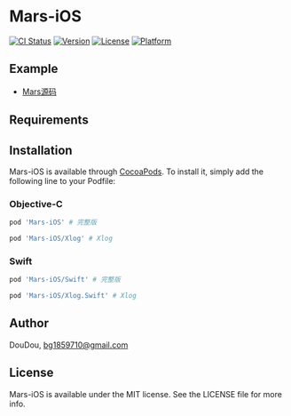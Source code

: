 # Mars-iOS

[![CI Status](https://img.shields.io/travis/DouDou/Mars-iOS.svg?style=flat)](https://travis-ci.org/DouDou/Mars-iOS)
[![Version](https://img.shields.io/cocoapods/v/Mars-iOS.svg?style=flat)](https://cocoapods.org/pods/Mars-iOS)
[![License](https://img.shields.io/cocoapods/l/Mars-iOS.svg?style=flat)](https://cocoapods.org/pods/Mars-iOS)
[![Platform](https://img.shields.io/cocoapods/p/Mars-iOS.svg?style=flat)](https://cocoapods.org/pods/Mars-iOS)

## Example

* [Mars源码](https://github.com/Tencent/mars)

## Requirements

## Installation

Mars-iOS is available through [CocoaPods](https://cocoapods.org). To install
it, simply add the following line to your Podfile:

### Objective-C

```ruby
pod 'Mars-iOS' # 完整版

pod 'Mars-iOS/Xlog' # Xlog
```

### Swift

```ruby
pod 'Mars-iOS/Swift' # 完整版

pod 'Mars-iOS/Xlog.Swift' # Xlog
```

## Author

DouDou, bg1859710@gmail.com

## License

Mars-iOS is available under the MIT license. See the LICENSE file for more info.
